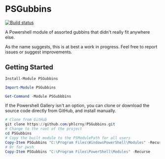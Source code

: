 # PSGubbins

[![Build status](https://ci.appveyor.com/api/projects/status/rb52k80b38domdoi/branch/master?svg=true)](https://ci.appveyor.com/project/Phil84148/psgubbins/branch/master)

A Powershell module of assorted gubbins that didn't really fit anywhere else.

As the name suggests, this is at best a work in progress. Feel free to report issues or suggest improvements.

## Getting Started

```Powershell
Install-Module PSGubbins

Import-Module PSGubbins

Get-Command -Module PSGubbbins
```

If the Powershell Gallery isn't an option, you can clone or download the source code directly from GitHub, and install manually.

```Powershell
# Clone from GitHub
git clone https://github.com/phlcrny/PSGubbins.git
# Change to the root of the project
cd PSGubbins
# Copy the built module to the PSModulePath for all users
Copy-Item PSGubbins "C:\Program Files\WindowsPowerShell\Modules" -Recurse
# Or for pwsh
Copy-Item PSGubbins "C:\Program Files\PowerShell\Modules" -Recurse
```
